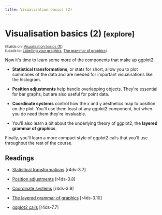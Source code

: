 ```yaml
---
title: Visualisation basics (2)
---
```


<!-- Generated automatically from vis-basics-2.yml. Do not edit by hand -->

# Visualisation basics (2) <small class='explore'>[explore]</small>
<small>(Builds on: [Visualisation basics (1)](vis-basics.md))</small>  
<small>(Leads to: [Labelling your graphics](vis-labelling.md), [The grammar of graphics](vis-theory.md))</small>

Now it's time to learn some more of the components that make up ggplot2.

*  __Statistical transformations__, or stats for short, allow you to plot
   summaries of the data and are needed for important visualisations like
  the histogram.

* __Position adjustments__ help handle overlapping objects. They're essential
  for bar graphs, but are also useful for point data.

* __Coordinate systems__ control how the x and y aesthetics map to position
  on the plot. You'll use them least of any ggplot2 component, but when
  you do need them they're invaluable.

* You'll also learn a bit about the underlying theory of ggplot2,
  the __layered grammar of graphics__.

Finally, you'll learn a more compact style of ggplot2 calls that you'll
use throughout the rest of the course.

## Readings

  * [Statistical transformations](http://r4ds.had.co.nz/data-visualisation.html#statistical-transformations) [r4ds-3.7]

  * [Position adjustments](http://r4ds.had.co.nz/data-visualisation.html#position-adjustments) [r4ds-3.8]

  * [Coordinate systems](http://r4ds.had.co.nz/data-visualisation.html#coordinate-systems) [r4ds-3.9]

  * [The layered grammar of graphics](http://r4ds.had.co.nz/data-visualisation.html#the-layered-grammar-of-graphics) [r4ds-3.10]

  * [ggplot2 calls](http://r4ds.had.co.nz/exploratory-data-analysis.html#ggplot2-calls) [r4ds-7.7]


